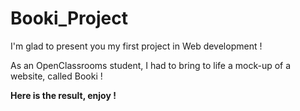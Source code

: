 # Booki_Project
I'm glad to present you my first project in Web development !

As an OpenClassrooms student, I had to bring to life a mock-up of a website, called Booki !

**Here is the result, enjoy !**
